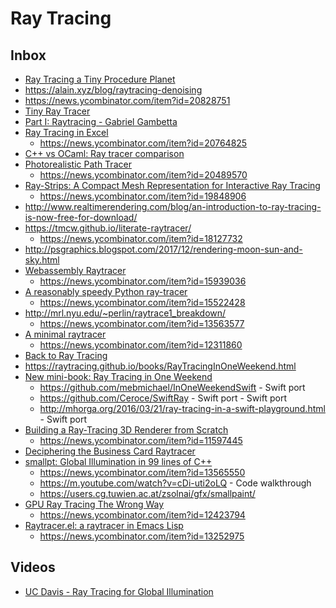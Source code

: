 # Ray Tracing

## Inbox

- [Ray Tracing a Tiny Procedure Planet](https://casual-effects.com/research/McGuire2019ProcGen/McGuire2019ProcGen.pdf)
- https://alain.xyz/blog/raytracing-denoising
- https://news.ycombinator.com/item?id=20828751
- [Tiny Ray Tracer](https://gabrielgambetta.com/tiny-raytracer.html)
- [Part I: Raytracing - Gabriel Gambetta](https://gabrielgambetta.com/computer-graphics-from-scratch/raytracing.html)
- [Ray Tracing in Excel](https://www.reddit.com/r/gamedev/comments/ctf9f7/raytracing_in_excel_incl_excel_model_link_and/)
   - https://news.ycombinator.com/item?id=20764825
- [C++ vs OCaml: Ray tracer comparison](https://news.ycombinator.com/item?id=20721070)
- [Photorealistic Path Tracer](http://thume.ca/ray-tracer-site/)
   - https://news.ycombinator.com/item?id=20489570
- [Ray-Strips: A Compact Mesh Representation for Interactive Ray Tracing](http://gamma.cs.unc.edu/RS/paper_rt07.pdf)
  - https://news.ycombinator.com/item?id=19848906
- http://www.realtimerendering.com/blog/an-introduction-to-ray-tracing-is-now-free-for-download/
- https://tmcw.github.io/literate-raytracer/
  - https://news.ycombinator.com/item?id=18127732
- http://psgraphics.blogspot.com/2017/12/rendering-moon-sun-and-sky.html
- [Webassembly Raytracer](https://sniklaus.com/blog/raytracer)
  - https://news.ycombinator.com/item?id=15939036
- [A reasonably speedy Python ray-tracer](https://www.excamera.com/sphinx/article-ray.html)
   - https://news.ycombinator.com/item?id=15522428
- http://mrl.nyu.edu/~perlin/raytrace1_breakdown/
  - https://news.ycombinator.com/item?id=13563577
- [A minimal raytracer](https://mzucker.github.io/2016/08/03/miniray.html)
  - https://news.ycombinator.com/item?id=12311860
- [Back to Ray Tracing](http://www.lexicallyscoped.com/2013/05/16/back-to-ray-tracing.html)
- https://raytracing.github.io/books/RayTracingInOneWeekend.html
- [New mini-book: Ray Tracing in One Weekend](http://psgraphics.blogspot.com/2016/01/new-mini-book-ray-tracing-in-one-weekend.html)
  - https://github.com/mebmichael/InOneWeekendSwift - Swift port
  - https://github.com/Ceroce/SwiftRay - Swift port - Swift port
  - http://mhorga.org/2016/03/21/ray-tracing-in-a-swift-playground.html - Swift port
- [Building a Ray-Tracing 3D Renderer from Scratch](http://www.superjer.com/pixelmachine/)
  - https://news.ycombinator.com/item?id=11597445
- [Deciphering the Business Card Raytracer](http://fabiensanglard.net/rayTracing_back_of_business_card/index.php)
- [smallpt: Global Illumination in 99 lines of C++](http://www.kevinbeason.com/smallpt/)
  - https://news.ycombinator.com/item?id=13565550
  - https://m.youtube.com/watch?v=cDi-uti2oLQ - Code walkthrough
  - https://users.cg.tuwien.ac.at/zsolnai/gfx/smallpaint/
- [GPU Ray Tracing The Wrong Way](http://www.joshbarczak.com/blog/?p=1197)
  - https://news.ycombinator.com/item?id=12423794
- [Raytracer.el: a raytracer in Emacs Lisp](https://github.com/burtonsamograd/emacs-jit/blob/master/lisp/raytracer.el)
  - https://news.ycombinator.com/item?id=13252975
 
## Videos

- [UC Davis - Ray Tracing for Global Illumination](http://www.youtube.com/playlist?list=PL_w_qWAQZtAYd0Kxmq17YXwqXkO1MVrqi)
